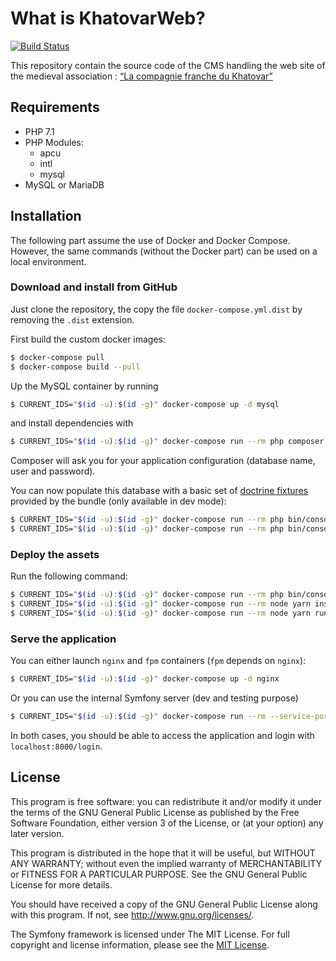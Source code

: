 # What is KhatovarWeb?

[![Build Status](https://travis-ci.org/damien-carcel/khatovar-web.svg?branch=master)](https://travis-ci.org/damien-carcel/khatovar-web)

This repository contain the source code of the CMS handling the web site of the medieval association : [“La compagnie franche du Khatovar”](http://www.compagniefranchedukhatovar.fr/)

## Requirements

- PHP 7.1
- PHP Modules:
    - apcu
    - intl
    - mysql
- MySQL or MariaDB

## Installation

The following part assume the use of Docker and Docker Compose. However, the same commands (without the Docker part) can be used on a local environment.

### Download and install from GitHub

Just clone the repository, the copy the file `docker-compose.yml.dist` by removing the `.dist` extension.

First build the custom docker images:
```bash
$ docker-compose pull
$ docker-compose build --pull
```

Up the MySQL container by running 

```bash
$ CURRENT_IDS="$(id -u):$(id -g)" docker-compose up -d mysql
```

and install dependencies with

```bash
$ CURRENT_IDS="$(id -u):$(id -g)" docker-compose run --rm php composer install --prefer-dist --optimize-autoloader
```

Composer will ask you for your application configuration (database name, user and password).

You can now populate this database with a basic set of [doctrine fixtures](https://symfony.com/doc/current/bundles/DoctrineFixturesBundle/index.html) provided by the bundle (only available in dev mode):

```bash
$ CURRENT_IDS="$(id -u):$(id -g)" docker-compose run --rm php bin/console --env=prod doctrine:schema:update --force
$ CURRENT_IDS="$(id -u):$(id -g)" docker-compose run --rm php bin/console doctrine:fixtures:load --fixtures=features/Context/DataFixtures/ORM/LoadUserData.php
```

### Deploy the assets

Run the following command:

```bash
$ CURRENT_IDS="$(id -u):$(id -g)" docker-compose run --rm php bin/console --env=prod assets:install www --symlink --relative
$ CURRENT_IDS="$(id -u):$(id -g)" docker-compose run --rm node yarn install
$ CURRENT_IDS="$(id -u):$(id -g)" docker-compose run --rm node yarn run assets
```

### Serve the application

You can either launch `nginx` and `fpm` containers (`fpm` depends on `nginx`):
```bash
$ CURRENT_IDS="$(id -u):$(id -g)" docker-compose up -d nginx
```

Or you can use the internal Symfony server (dev and testing purpose)
```bash
$ CURRENT_IDS="$(id -u):$(id -g)" docker-compose run --rm --service-ports php bin/console -d www server:run 0.0.0.0:8000
```

In both cases, you should be able to access the application and login with `localhost:8000/login`.

## License

This program is free software: you can redistribute it and/or modify it under the terms of the GNU General Public License as published by the Free Software Foundation, either version 3 of the License, or (at your option) any later version.

This program is distributed in the hope that it will be useful, but WITHOUT ANY WARRANTY; without even the implied warranty of MERCHANTABILITY or FITNESS FOR A PARTICULAR PURPOSE.  See the GNU General Public License for more details.

You should have received a copy of the GNU General Public License along with this program.  If not, see <http://www.gnu.org/licenses/>.

The Symfony framework is licensed under The MIT License. For full copyright and license information, please see the [MIT License](http://www.opensource.org/licenses/mit-license.php).
